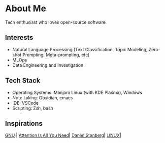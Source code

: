 # About Me
Tech enthusiast who loves open-source software.

## Interests
- Natural Language Processing (Text Classification, Topic Modeling, Zero-shot Prompting, Meta-prompting, etc)
- MLOps
- Data Engineering and Investigation

## Tech Stack
- Operating Systems: Manjaro Linux (with KDE Plasma), Windows
- Note-taking: Obsidian, emacs
- IDE: VSCode
- Scripting: Zsh, bash

## Inspirations
[GNU](https://www.gnu.org/) | [Attention Is All You Need](https://arxiv.org/abs/1706.03762)| [Daniel Stanberg](https://daniel.haxx.se/)| [LINUX](https://github.com/torvalds/linux)| 
<!--
**kaungkhantko/kaungkhantko** is a ✨ _special_ ✨ repository because its `README.md` (this file) appears on your GitHub profile.

Here are some ideas to get you started:

- 🔭 I’m currently working on ...
- 🌱 I’m currently learning ...
- 👯 I’m looking to collaborate on ...
- 🤔 I’m looking for help with ...
- 💬 Ask me about ...
- 📫 How to reach me: ...
- 😄 Pronouns: ...
- ⚡ Fun fact: ...
-->
